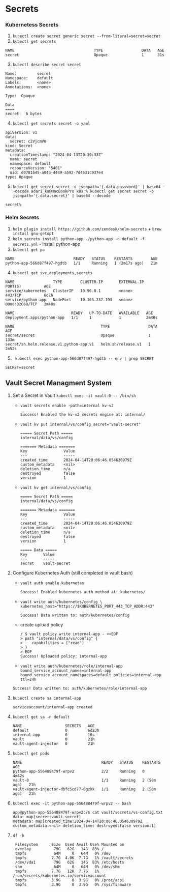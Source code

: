 # Secrets

### Kubernetess Secrets
1. `kubectl create secret generic secret --from-literal=secret=secret`
2. `kubectl get secrets`
```
NAME                                   TYPE                 DATA   AGE
secret                                 Opaque               1      31s
```
3. `kubectl describe secret secret`
```
Name:         secret
Namespace:    default
Labels:       <none>
Annotations:  <none>

Type:  Opaque

Data
====
secret:  6 bytes
```
4. `kubectl get secrets secret -o yaml`
```
apiVersion: v1
data:
  secret: c2VjcmV0
kind: Secret
metadata:
  creationTimestamp: "2024-04-13T20:30:33Z"
  name: secret
  namespace: default
  resourceVersion: "5401"
  uid: d9781b45-a04b-4449-a592-7d4631c937e4
type: Opaque
```
5. `kubectl get secret secret -o jsonpath='{.data.password}' | base64 --decode
adari_ka@MacBookPro k8s % kubectl get secret secret -o jsonpath='{.data.secret}' | base64 --decode`
```
secret%
```

### Helm Secrets

1. `helm plugin install https://github.com/zendesk/helm-secrets` + `brew install gnu-getopt`
2. `helm secrets install python-app ./python-app -n default -f secrets.yml` - install python-app
3. `kubectl get po`
```
NAME                          READY   STATUS    RESTARTS        AGE
python-app-566d87f497-hgdtb   1/1     Running   1 (2m17s ago)   21m
```
4. `kubectl get svc,deployments,secrets`
```
NAME                 TYPE        CLUSTER-IP       EXTERNAL-IP   PORT(S)          AGE
service/kubernetes   ClusterIP   10.96.0.1        <none>        443/TCP          6d2h
service/python-app   NodePort    10.103.237.193   <none>        8000:32668/TCP   2m40s

NAME                         READY   UP-TO-DATE   AVAILABLE   AGE
deployment.apps/python-app   1/1     1            1           2m40s

NAME                                      TYPE                 DATA   AGE
secret/secret                             Opaque               1      133m
secret/sh.helm.release.v1.python-app.v1   helm.sh/release.v1   1      2m52s
```
5. ` kubectl exec python-app-566d87f497-hgdtb -- env | grep SECRET`
```
SECRET=secret
```

## Vault Secret Managment System
1. Set a Secret in Vault `kubectl exec -it vault-0 -- /bin/sh`
   - `vault secrets enable -path=internal kv-v2`
        ```
        Success! Enabled the kv-v2 secrets engine at: internal/
        ```
   - `vault kv put internal/vs/config secret="vault-secret"`

        ```
        ===== Secret Path =====
        internal/data/vs/config

        ======= Metadata =======
        Key                Value
        ---                -----
        created_time       2024-04-14T20:06:46.054630979Z
        custom_metadata    <nil>
        deletion_time      n/a
        destroyed          false
        version            1
        ```
   - `vault kv get internal/vs/config`
        ```
        ===== Secret Path =====
        internal/data/vs/config

        ======= Metadata =======
        Key                Value
        ---                -----
        created_time       2024-04-14T20:06:46.054630979Z
        custom_metadata    <nil>
        deletion_time      n/a
        destroyed          false
        version            1

        ===== Data =====
        Key       Value
        ---       -----
        secret    vault-secret
        ```
2. Configure Kubernetes Auth (still completed in vault bash)
   - `vault auth enable kubernetes`
        ```
        Success! Enabled kubernetes auth method at: kubernetes/
        ```
   - `vault write auth/kubernetes/config \
      kubernetes_host="https://$KUBERNETES_PORT_443_TCP_ADDR:443"`
        ```
        Success! Data written to: auth/kubernetes/config
        ```
   -  create upload policy
        ```
        / $ vault policy write internal-app - <<EOF
        > path "internal/data/vs/config" {
        >    capabilities = ["read"]
        > }
        > EOF
        Success! Uploaded policy: internal-app
        ```
   - `vault write auth/kubernetes/role/internal-app bound_service_account_names=internal-app bound_service_account_namespaces=default policies=internal-app ttl=24h`
    ```
    Success! Data written to: auth/kubernetes/role/internal-app
    ```
3. `kubectl create sa internal-app`
    ```
    serviceaccount/internal-app created
    ```

4. `kubectl get sa -n default`
    ```
    NAME                   SECRETS   AGE
    default                0         6d23h
    internal-app           0         16s
    vault                  0         21h
    vault-agent-injector   0         21h
    ```

5. `kubectl get pods`
    ```
    NAME                                   READY   STATUS    RESTARTS      AGE
    python-app-556488479f-wrpv2            2/2     Running   0             4m42s
    vault-0                                1/1     Running   2 (58m ago)   21h
    vault-agent-injector-dbfc5cd77-6gzkk   1/1     Running   2 (58m ago)   21h
    ```
6. `kubectl exec -it python-app-556488479f-wrpv2 -- bash`
    ```
    app@python-app-556488479f-wrpv2:/$ cat vault/secrets/vs-config.txt 
    data: map[secret:vault-secret]
    metadata: map[created_time:2024-04-14T20:06:46.054630979Z custom_metadata:<nil> deletion_time: destroyed:false version:1]
    ```
7. `df -h`
   ```
    Filesystem      Size  Used Avail Use% Mounted on
    overlay          79G   62G   14G  83% /
    tmpfs            64M     0   64M   0% /dev
    tmpfs           7.7G  4.0K  7.7G   1% /vault/secrets
    /dev/vda1        79G   62G   14G  83% /etc/hosts
    shm              64M     0   64M   0% /dev/shm
    tmpfs           7.7G   12K  7.7G   1% /run/secrets/kubernetes.io/serviceaccount
    tmpfs           3.9G     0  3.9G   0% /proc/acpi
    tmpfs           3.9G     0  3.9G   0% /sys/firmware
   ```